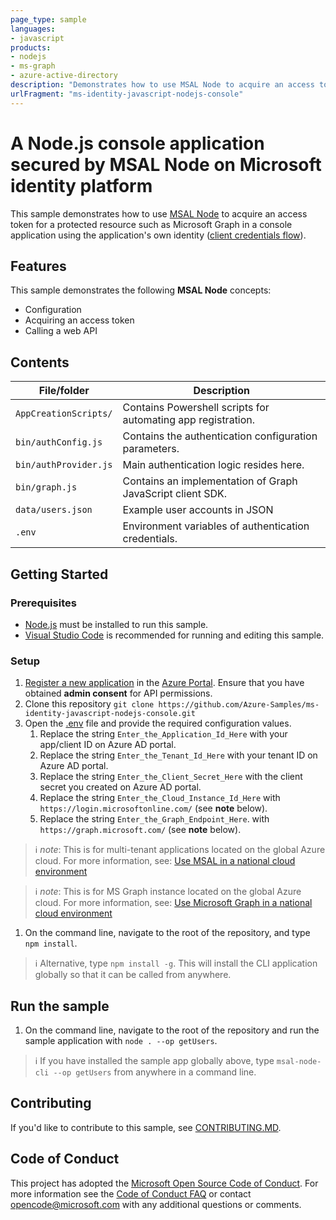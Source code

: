 ```yaml
---
page_type: sample
languages:
- javascript
products:
- nodejs
- ms-graph
- azure-active-directory
description: "Demonstrates how to use MSAL Node to acquire an access token for a protected resource such as Microsoft Graph in a console application using the application's own identity (client credentials flow)."
urlFragment: "ms-identity-javascript-nodejs-console"
---
```


# A Node.js console application secured by MSAL Node on Microsoft identity platform

This sample demonstrates how to use [MSAL Node](https://github.com/AzureAD/microsoft-authentication-library-for-js/tree/dev/lib/msal-node) to acquire an access token for a protected resource such as Microsoft Graph in a console application using the application's own identity ([client credentials flow](https://docs.microsoft.com/azure/active-directory/develop/v2-oauth2-client-creds-grant-flow)).

## Features

This sample demonstrates the following **MSAL Node** concepts:

* Configuration
* Acquiring an access token
* Calling a web API

## Contents

| File/folder           | Description                                                  |
|-----------------------|--------------------------------------------------------------|
| `AppCreationScripts/` | Contains Powershell scripts for automating app registration. |
| `bin/authConfig.js`   | Contains the authentication configuration parameters.        |
| `bin/authProvider.js` | Main authentication logic resides here.                      |
| `bin/graph.js`        | Contains an implementation of Graph JavaScript client SDK.   |
| `data/users.json`     | Example user accounts in JSON                                |
| `.env`                | Environment variables of authentication credentials.         |

## Getting Started

### Prerequisites

* [Node.js](https://nodejs.org/en/) must be installed to run this sample.
* [Visual Studio Code](https://code.visualstudio.com/download) is recommended for running and editing this sample.

### Setup

1. [Register a new application](https://docs.microsoft.com/azure/active-directory/develop/scenario-daemon-app-registration) in the [Azure Portal](https://portal.azure.com). Ensure that you have obtained **admin consent** for API permissions.
1. Clone this repository `git clone https://github.com/Azure-Samples/ms-identity-javascript-nodejs-console.git`
1. Open the [.env](.env) file and provide the required configuration values.
    1. Replace the string `Enter_the_Application_Id_Here` with your app/client ID on Azure AD portal.
    1. Replace the string `Enter_the_Tenant_Id_Here` with your tenant ID on Azure AD portal.
    1. Replace the string `Enter_the_Client_Secret_Here` with the client secret you created on Azure AD portal.
    1. Replace the string `Enter_the_Cloud_Instance_Id_Here` with `https://login.microsoftonline.com/` (see **note** below).
    1. Replace the string `Enter_the_Graph_Endpoint_Here`. with `https://graph.microsoft.com/` (see **note** below).

> :information_source: *note*: This is for multi-tenant applications located on the global Azure cloud. For more information, see: [Use MSAL in a national cloud environment](https://docs.microsoft.com/azure/active-directory/develop/quickstart-v2-javascript-auth-code)

> :information_source: *note*: This is for MS Graph instance located on the global Azure cloud. For more information, see: [Use Microsoft Graph in a national cloud environment](https://docs.microsoft.com/en-us/graph/deployments)

1. On the command line, navigate to the root of the repository, and type `npm install`.

> :information_source: Alternative, type `npm install -g`. This will install the CLI application globally so that it can be called from anywhere.

## Run the sample

1. On the command line, navigate to the root of the repository and run the sample application with `node . --op getUsers`.

> :information_source: If you have installed the sample app globally above, type `msal-node-cli --op getUsers` from anywhere in a command line.

## Contributing

If you'd like to contribute to this sample, see [CONTRIBUTING.MD](./CONTRIBUTING.md).

## Code of Conduct

This project has adopted the [Microsoft Open Source Code of Conduct](https://opensource.microsoft.com/codeofconduct/).
For more information see the [Code of Conduct FAQ](https://opensource.microsoft.com/codeofconduct/faq/) or
contact [opencode@microsoft.com](mailto:opencode@microsoft.com) with any additional questions or comments.